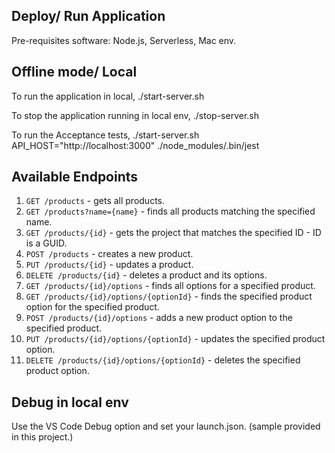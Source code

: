 ## Deploy/ Run Application

Pre-requisites software:
Node.js, Serverless, Mac env.

## Offline mode/ Local

To run the application in local,
./start-server.sh

To stop the application running in local env,
./stop-server.sh

To run the Acceptance tests,
./start-server.sh
API_HOST="http://localhost:3000" ./node_modules/.bin/jest

## Available Endpoints

1. `GET /products` - gets all products.
2. `GET /products?name={name}` - finds all products matching the specified name.
3. `GET /products/{id}` - gets the project that matches the specified ID - ID is a GUID.
4. `POST /products` - creates a new product.
5. `PUT /products/{id}` - updates a product.
6. `DELETE /products/{id}` - deletes a product and its options.
7. `GET /products/{id}/options` - finds all options for a specified product.
8. `GET /products/{id}/options/{optionId}` - finds the specified product option for the specified product.
9. `POST /products/{id}/options` - adds a new product option to the specified product.
10. `PUT /products/{id}/options/{optionId}` - updates the specified product option.
11. `DELETE /products/{id}/options/{optionId}` - deletes the specified product option.

## Debug in local env
Use the VS Code Debug option and set your launch.json. (sample provided in this project.)
